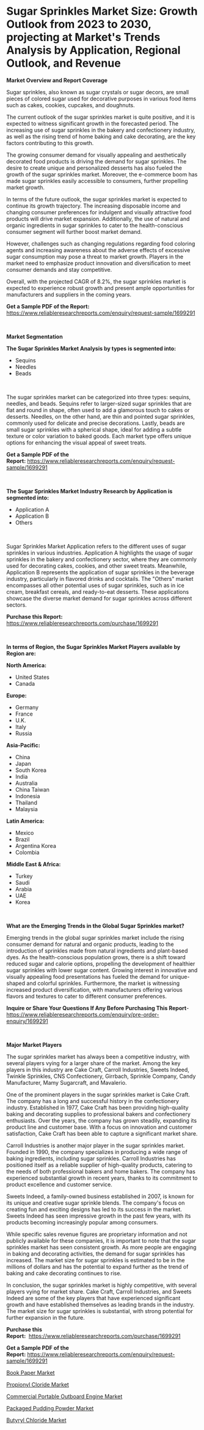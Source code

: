 <p><h1>Sugar Sprinkles Market Size: Growth Outlook from 2023 to 2030, projecting at Market's Trends Analysis by Application, Regional Outlook, and Revenue</h1></p><p><strong>Market Overview and Report Coverage</strong></p>
<p><p>Sugar sprinkles, also known as sugar crystals or sugar decors, are small pieces of colored sugar used for decorative purposes in various food items such as cakes, cookies, cupcakes, and doughnuts.</p><p>The current outlook of the sugar sprinkles market is quite positive, and it is expected to witness significant growth in the forecasted period. The increasing use of sugar sprinkles in the bakery and confectionery industry, as well as the rising trend of home baking and cake decorating, are the key factors contributing to this growth.</p><p>The growing consumer demand for visually appealing and aesthetically decorated food products is driving the demand for sugar sprinkles. The desire to create unique and personalized desserts has also fueled the growth of the sugar sprinkles market. Moreover, the e-commerce boom has made sugar sprinkles easily accessible to consumers, further propelling market growth.</p><p>In terms of the future outlook, the sugar sprinkles market is expected to continue its growth trajectory. The increasing disposable income and changing consumer preferences for indulgent and visually attractive food products will drive market expansion. Additionally, the use of natural and organic ingredients in sugar sprinkles to cater to the health-conscious consumer segment will further boost market demand.</p><p>However, challenges such as changing regulations regarding food coloring agents and increasing awareness about the adverse effects of excessive sugar consumption may pose a threat to market growth. Players in the market need to emphasize product innovation and diversification to meet consumer demands and stay competitive.</p><p>Overall, with the projected CAGR of 8.2%, the sugar sprinkles market is expected to experience robust growth and present ample opportunities for manufacturers and suppliers in the coming years.</p></p>
<p><strong>Get a Sample PDF of the Report:</strong> <a href="https://www.reliableresearchreports.com/enquiry/request-sample/1699291">https://www.reliableresearchreports.com/enquiry/request-sample/1699291</a></p>
<p>&nbsp;</p>
<p><strong>Market Segmentation</strong></p>
<p><strong>The Sugar Sprinkles Market Analysis by types is segmented into:</strong></p>
<p><ul><li>Sequins</li><li>Needles</li><li>Beads</li></ul></p>
<p>&nbsp;</p>
<p><p>The sugar sprinkles market can be categorized into three types: sequins, needles, and beads. Sequins refer to larger-sized sugar sprinkles that are flat and round in shape, often used to add a glamorous touch to cakes or desserts. Needles, on the other hand, are thin and pointed sugar sprinkles, commonly used for delicate and precise decorations. Lastly, beads are small sugar sprinkles with a spherical shape, ideal for adding a subtle texture or color variation to baked goods. Each market type offers unique options for enhancing the visual appeal of sweet treats.</p></p>
<p><strong>Get a Sample PDF of the Report:</strong>&nbsp;<a href="https://www.reliableresearchreports.com/enquiry/request-sample/1699291">https://www.reliableresearchreports.com/enquiry/request-sample/1699291</a></p>
<p>&nbsp;</p>
<p><strong>The Sugar Sprinkles Market Industry Research by Application is segmented into:</strong></p>
<p><ul><li>Application A</li><li>Application B</li><li>Others</li></ul></p>
<p>&nbsp;</p>
<p><p>Sugar Sprinkles Market Application refers to the different uses of sugar sprinkles in various industries. Application A highlights the usage of sugar sprinkles in the bakery and confectionery sector, where they are commonly used for decorating cakes, cookies, and other sweet treats. Meanwhile, Application B represents the application of sugar sprinkles in the beverage industry, particularly in flavored drinks and cocktails. The "Others" market encompasses all other potential uses of sugar sprinkles, such as in ice cream, breakfast cereals, and ready-to-eat desserts. These applications showcase the diverse market demand for sugar sprinkles across different sectors.</p></p>
<p><strong>Purchase this Report:</strong>&nbsp; <a href="https://www.reliableresearchreports.com/purchase/1699291">https://www.reliableresearchreports.com/purchase/1699291</a></p>
<p>&nbsp;</p>
<p><strong>In terms of Region, the Sugar Sprinkles Market Players available by Region are:</strong></p>
<p>
    <p> <strong> North America: </strong>
        <ul>
            <li>United States</li>
            <li>Canada</li>
        </ul>
        </p> 
    <p> <strong> Europe: </strong>
        <ul>
            <li>Germany</li>
            <li>France</li>
            <li>U.K.</li>
            <li>Italy</li>
            <li>Russia</li>
        </ul>
        </p> 
    <p> <strong> Asia-Pacific: </strong>
        <ul>
            <li>China</li>
            <li>Japan</li>
            <li>South Korea</li>
            <li>India</li>
            <li>Australia</li>
            <li>China Taiwan</li>
            <li>Indonesia</li>
            <li>Thailand</li>
            <li>Malaysia</li>
        </ul>
        </p> 
    <p> <strong> Latin America: </strong>
        <ul>
            <li>Mexico</li>
            <li>Brazil</li>
            <li>Argentina Korea</li>
            <li>Colombia</li>
        </ul>
        </p> 
    <p> <strong> Middle East & Africa: </strong>
        <ul>
            <li>Turkey</li>
            <li>Saudi</li>
            <li>Arabia</li>
            <li>UAE</li>
            <li>Korea</li>
        </ul>
    </p>
    </p>
<p>&nbsp;</p>
<p><strong>What are the Emerging Trends in the Global Sugar Sprinkles market?</strong></p>
<p><p>Emerging trends in the global sugar sprinkles market include the rising consumer demand for natural and organic products, leading to the introduction of sprinkles made from natural ingredients and plant-based dyes. As the health-conscious population grows, there is a shift toward reduced sugar and calorie options, propelling the development of healthier sugar sprinkles with lower sugar content. Growing interest in innovative and visually appealing food presentations has fueled the demand for unique-shaped and colorful sprinkles. Furthermore, the market is witnessing increased product diversification, with manufacturers offering various flavors and textures to cater to different consumer preferences.</p></p>
<p><strong>Inquire or Share Your Questions If Any Before Purchasing This Report</strong>- <a href="https://www.reliableresearchreports.com/enquiry/pre-order-enquiry/1699291">https://www.reliableresearchreports.com/enquiry/pre-order-enquiry/1699291</a></p>
<p>&nbsp;</p>
<p><strong>Major Market Players</strong></p>
<p><p>The sugar sprinkles market has always been a competitive industry, with several players vying for a larger share of the market. Among the key players in this industry are Cake Craft, Carroll Industries, Sweets Indeed, Twinkle Sprinkles, CNS Confectionery, Girrbach, Sprinkle Company, Candy Manufacturer, Mamy Sugarcraft, and Mavalerio.</p><p>One of the prominent players in the sugar sprinkles market is Cake Craft. The company has a long and successful history in the confectionery industry. Established in 1977, Cake Craft has been providing high-quality baking and decorating supplies to professional bakers and confectionery enthusiasts. Over the years, the company has grown steadily, expanding its product line and customer base. With a focus on innovation and customer satisfaction, Cake Craft has been able to capture a significant market share.</p><p>Carroll Industries is another major player in the sugar sprinkles market. Founded in 1990, the company specializes in producing a wide range of baking ingredients, including sugar sprinkles. Carroll Industries has positioned itself as a reliable supplier of high-quality products, catering to the needs of both professional bakers and home bakers. The company has experienced substantial growth in recent years, thanks to its commitment to product excellence and customer service.</p><p>Sweets Indeed, a family-owned business established in 2007, is known for its unique and creative sugar sprinkle blends. The company's focus on creating fun and exciting designs has led to its success in the market. Sweets Indeed has seen impressive growth in the past few years, with its products becoming increasingly popular among consumers.</p><p>While specific sales revenue figures are proprietary information and not publicly available for these companies, it is important to note that the sugar sprinkles market has seen consistent growth. As more people are engaging in baking and decorating activities, the demand for sugar sprinkles has increased. The market size for sugar sprinkles is estimated to be in the millions of dollars and has the potential to expand further as the trend of baking and cake decorating continues to rise.</p><p>In conclusion, the sugar sprinkles market is highly competitive, with several players vying for market share. Cake Craft, Carroll Industries, and Sweets Indeed are some of the key players that have experienced significant growth and have established themselves as leading brands in the industry. The market size for sugar sprinkles is substantial, with strong potential for further expansion in the future.</p></p>
<p><strong>Purchase this Report:</strong>&nbsp;&nbsp;<a href="https://www.reliableresearchreports.com/purchase/1699291">https://www.reliableresearchreports.com/purchase/1699291</a></p>
<p></p>
<p><strong>Get a Sample PDF of the Report:</strong>&nbsp;<a href="https://www.reliableresearchreports.com/enquiry/request-sample/1699291">https://www.reliableresearchreports.com/enquiry/request-sample/1699291</a></p>
<p><p><a href="https://www.linkedin.com/pulse/book-paper-market-size-share-amp-trends-analysis-report-application-e5cae/">Book Paper Market</a></p><p><a href="https://github.com/RickHolmes3/Market-Research-Report-List-1/blob/main/propionyl-cloride-market.md">Propionyl Cloride Market</a></p><p><a href="https://medium.com/@mayekuhic/commercial-portable-outboard-engine-market-analysis-its-cagr-market-segmentation-and-global-a485fee0eb4f">Commercial Portable Outboard Engine Market</a></p><p><a href="https://medium.com/@mikebauch2013/packaged-pudding-powder-market-report-reveals-the-latest-trends-and-growth-opportunities-of-this-30873781f826">Packaged Pudding Powder Market</a></p><p><a href="https://github.com/CliffMedina6/Market-Research-Report-List-1/blob/main/butyryl-chloride-market.md">Butyryl Chloride Market</a></p></p>
